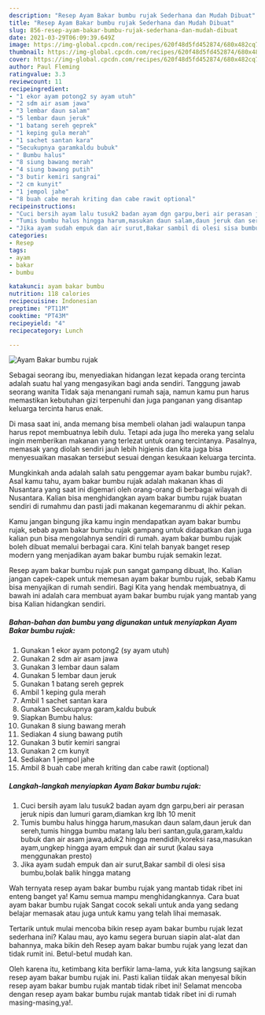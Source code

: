 ```yaml
---
description: "Resep Ayam Bakar bumbu rujak Sederhana dan Mudah Dibuat"
title: "Resep Ayam Bakar bumbu rujak Sederhana dan Mudah Dibuat"
slug: 856-resep-ayam-bakar-bumbu-rujak-sederhana-dan-mudah-dibuat
date: 2021-03-29T06:09:39.649Z
image: https://img-global.cpcdn.com/recipes/620f48d5fd452874/680x482cq70/ayam-bakar-bumbu-rujak-foto-resep-utama.jpg
thumbnail: https://img-global.cpcdn.com/recipes/620f48d5fd452874/680x482cq70/ayam-bakar-bumbu-rujak-foto-resep-utama.jpg
cover: https://img-global.cpcdn.com/recipes/620f48d5fd452874/680x482cq70/ayam-bakar-bumbu-rujak-foto-resep-utama.jpg
author: Paul Fleming
ratingvalue: 3.3
reviewcount: 11
recipeingredient:
- "1 ekor ayam potong2 sy ayam utuh"
- "2 sdm air asam jawa"
- "3 lembar daun salam"
- "5 lembar daun jeruk"
- "1 batang sereh geprek"
- "1 keping gula merah"
- "1 sachet santan kara"
- "Secukupnya garamkaldu bubuk"
- " Bumbu halus"
- "8 siung bawang merah"
- "4 siung bawang putih"
- "3 butir kemiri sangrai"
- "2 cm kunyit"
- "1 jempol jahe"
- "8 buah cabe merah kriting dan cabe rawit optional"
recipeinstructions:
- "Cuci bersih ayam lalu tusuk2 badan ayam dgn garpu,beri air perasan jeruk nipis dan lumuri garam,diamkan krg lbh 10 menit"
- "Tumis bumbu halus hingga harum,masukan daun salam,daun jeruk dan sereh,tumis hingga bumbu matang lalu beri santan,gula,garam,kaldu bubuk dan air asam jawa,aduk2 hingga mendidih,koreksi rasa,masukan ayam,ungkep hingga ayam empuk dan air surut (kalau saya menggunakan presto)"
- "Jika ayam sudah empuk dan air surut,Bakar sambil di olesi sisa bumbu,bolak balik hingga matang"
categories:
- Resep
tags:
- ayam
- bakar
- bumbu

katakunci: ayam bakar bumbu 
nutrition: 118 calories
recipecuisine: Indonesian
preptime: "PT11M"
cooktime: "PT43M"
recipeyield: "4"
recipecategory: Lunch

---
```



![Ayam Bakar bumbu rujak](https://img-global.cpcdn.com/recipes/620f48d5fd452874/680x482cq70/ayam-bakar-bumbu-rujak-foto-resep-utama.jpg)

Sebagai seorang ibu, menyediakan hidangan lezat kepada orang tercinta adalah suatu hal yang mengasyikan bagi anda sendiri. Tanggung jawab seorang  wanita Tidak saja menangani rumah saja, namun kamu pun harus memastikan kebutuhan gizi terpenuhi dan juga panganan yang disantap keluarga tercinta harus enak.

Di masa  saat ini, anda memang bisa membeli olahan jadi walaupun tanpa harus repot membuatnya lebih dulu. Tetapi ada juga lho mereka yang selalu ingin memberikan makanan yang terlezat untuk orang tercintanya. Pasalnya, memasak yang diolah sendiri jauh lebih higienis dan kita juga bisa menyesuaikan masakan tersebut sesuai dengan kesukaan keluarga tercinta. 



Mungkinkah anda adalah salah satu penggemar ayam bakar bumbu rujak?. Asal kamu tahu, ayam bakar bumbu rujak adalah makanan khas di Nusantara yang saat ini digemari oleh orang-orang di berbagai wilayah di Nusantara. Kalian bisa menghidangkan ayam bakar bumbu rujak buatan sendiri di rumahmu dan pasti jadi makanan kegemaranmu di akhir pekan.

Kamu jangan bingung jika kamu ingin mendapatkan ayam bakar bumbu rujak, sebab ayam bakar bumbu rujak gampang untuk didapatkan dan juga kalian pun bisa mengolahnya sendiri di rumah. ayam bakar bumbu rujak boleh dibuat memalui berbagai cara. Kini telah banyak banget resep modern yang menjadikan ayam bakar bumbu rujak semakin lezat.

Resep ayam bakar bumbu rujak pun sangat gampang dibuat, lho. Kalian jangan capek-capek untuk memesan ayam bakar bumbu rujak, sebab Kamu bisa menyajikan di rumah sendiri. Bagi Kita yang hendak membuatnya, di bawah ini adalah cara membuat ayam bakar bumbu rujak yang mantab yang bisa Kalian hidangkan sendiri.

<!--inarticleads1-->

##### Bahan-bahan dan bumbu yang digunakan untuk menyiapkan Ayam Bakar bumbu rujak:

1. Gunakan 1 ekor ayam potong2 (sy ayam utuh)
1. Gunakan 2 sdm air asam jawa
1. Gunakan 3 lembar daun salam
1. Gunakan 5 lembar daun jeruk
1. Gunakan 1 batang sereh geprek
1. Ambil 1 keping gula merah
1. Ambil 1 sachet santan kara
1. Gunakan Secukupnya garam,kaldu bubuk
1. Siapkan  Bumbu halus:
1. Gunakan 8 siung bawang merah
1. Sediakan 4 siung bawang putih
1. Gunakan 3 butir kemiri sangrai
1. Gunakan 2 cm kunyit
1. Sediakan 1 jempol jahe
1. Ambil 8 buah cabe merah kriting dan cabe rawit (optional)




<!--inarticleads2-->

##### Langkah-langkah menyiapkan Ayam Bakar bumbu rujak:

1. Cuci bersih ayam lalu tusuk2 badan ayam dgn garpu,beri air perasan jeruk nipis dan lumuri garam,diamkan krg lbh 10 menit
1. Tumis bumbu halus hingga harum,masukan daun salam,daun jeruk dan sereh,tumis hingga bumbu matang lalu beri santan,gula,garam,kaldu bubuk dan air asam jawa,aduk2 hingga mendidih,koreksi rasa,masukan ayam,ungkep hingga ayam empuk dan air surut (kalau saya menggunakan presto)
1. Jika ayam sudah empuk dan air surut,Bakar sambil di olesi sisa bumbu,bolak balik hingga matang




Wah ternyata resep ayam bakar bumbu rujak yang mantab tidak ribet ini enteng banget ya! Kamu semua mampu menghidangkannya. Cara buat ayam bakar bumbu rujak Sangat cocok sekali untuk anda yang sedang belajar memasak atau juga untuk kamu yang telah lihai memasak.

Tertarik untuk mulai mencoba bikin resep ayam bakar bumbu rujak lezat sederhana ini? Kalau mau, ayo kamu segera buruan siapin alat-alat dan bahannya, maka bikin deh Resep ayam bakar bumbu rujak yang lezat dan tidak rumit ini. Betul-betul mudah kan. 

Oleh karena itu, ketimbang kita berfikir lama-lama, yuk kita langsung sajikan resep ayam bakar bumbu rujak ini. Pasti kalian tiidak akan menyesal bikin resep ayam bakar bumbu rujak mantab tidak ribet ini! Selamat mencoba dengan resep ayam bakar bumbu rujak mantab tidak ribet ini di rumah masing-masing,ya!.

